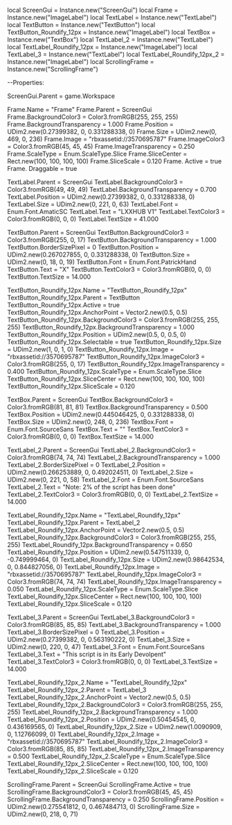 

local ScreenGui = Instance.new("ScreenGui")
local Frame = Instance.new("ImageLabel")
local TextLabel = Instance.new("TextLabel")
local TextButton = Instance.new("TextButton")
local TextButton_Roundify_12px = Instance.new("ImageLabel")
local TextBox = Instance.new("TextBox")
local TextLabel_2 = Instance.new("TextLabel")
local TextLabel_Roundify_12px = Instance.new("ImageLabel")
local TextLabel_3 = Instance.new("TextLabel")
local TextLabel_Roundify_12px_2 = Instance.new("ImageLabel")
local ScrollingFrame = Instance.new("ScrollingFrame")

--Properties:

ScreenGui.Parent = game.Workspace

Frame.Name = "Frame"
Frame.Parent = ScreenGui
Frame.BackgroundColor3 = Color3.fromRGB(255, 255, 255)
Frame.BackgroundTransparency = 1.000
Frame.Position = UDim2.new(0.27399382, 0, 0.331288338, 0)
Frame.Size = UDim2.new(0, 469, 0, 236)
Frame.Image = "rbxassetid://3570695787"
Frame.ImageColor3 = Color3.fromRGB(45, 45, 45)
Frame.ImageTransparency = 0.250
Frame.ScaleType = Enum.ScaleType.Slice
Frame.SliceCenter = Rect.new(100, 100, 100, 100)
Frame.SliceScale = 0.120
Frame. Active = true 
Frame. Draggable = true


TextLabel.Parent = ScreenGui
TextLabel.BackgroundColor3 = Color3.fromRGB(49, 49, 49)
TextLabel.BackgroundTransparency = 0.700
TextLabel.Position = UDim2.new(0.27399382, 0, 0.331288338, 0)
TextLabel.Size = UDim2.new(0, 221, 0, 63)
TextLabel.Font = Enum.Font.AmaticSC
TextLabel.Text = "LXXHUB V1"
TextLabel.TextColor3 = Color3.fromRGB(0, 0, 0)
TextLabel.TextSize = 41.000


TextButton.Parent = ScreenGui
TextButton.BackgroundColor3 = Color3.fromRGB(255, 0, 17)
TextButton.BackgroundTransparency = 1.000
TextButton.BorderSizePixel = 0
TextButton.Position = UDim2.new(0.267027855, 0, 0.331288338, 0)
TextButton.Size = UDim2.new(0, 18, 0, 19)
TextButton.Font = Enum.Font.PatrickHand
TextButton.Text = "X"
TextButton.TextColor3 = Color3.fromRGB(0, 0, 0)
TextButton.TextSize = 14.000

TextButton_Roundify_12px.Name = "TextButton_Roundify_12px"
TextButton_Roundify_12px.Parent = TextButton
TextButton_Roundify_12px.Active = true
TextButton_Roundify_12px.AnchorPoint = Vector2.new(0.5, 0.5)
TextButton_Roundify_12px.BackgroundColor3 = Color3.fromRGB(255, 255, 255)
TextButton_Roundify_12px.BackgroundTransparency = 1.000
TextButton_Roundify_12px.Position = UDim2.new(0.5, 0, 0.5, 0)
TextButton_Roundify_12px.Selectable = true
TextButton_Roundify_12px.Size = UDim2.new(1, 0, 1, 0)
TextButton_Roundify_12px.Image = "rbxassetid://3570695787"
TextButton_Roundify_12px.ImageColor3 = Color3.fromRGB(255, 0, 17)
TextButton_Roundify_12px.ImageTransparency = 0.400
TextButton_Roundify_12px.ScaleType = Enum.ScaleType.Slice
TextButton_Roundify_12px.SliceCenter = Rect.new(100, 100, 100, 100)
TextButton_Roundify_12px.SliceScale = 0.120

TextBox.Parent = ScreenGui
TextBox.BackgroundColor3 = Color3.fromRGB(81, 81, 81)
TextBox.BackgroundTransparency = 0.500
TextBox.Position = UDim2.new(0.445046425, 0, 0.331288338, 0)
TextBox.Size = UDim2.new(0, 248, 0, 236)
TextBox.Font = Enum.Font.SourceSans
TextBox.Text = ""
TextBox.TextColor3 = Color3.fromRGB(0, 0, 0)
TextBox.TextSize = 14.000

TextLabel_2.Parent = ScreenGui
TextLabel_2.BackgroundColor3 = Color3.fromRGB(74, 74, 74)
TextLabel_2.BackgroundTransparency = 1.000
TextLabel_2.BorderSizePixel = 0
TextLabel_2.Position = UDim2.new(0.266253889, 0, 0.492024511, 0)
TextLabel_2.Size = UDim2.new(0, 221, 0, 58)
TextLabel_2.Font = Enum.Font.SourceSans
TextLabel_2.Text = "Note: 2% of the script has been done"
TextLabel_2.TextColor3 = Color3.fromRGB(0, 0, 0)
TextLabel_2.TextSize = 14.000

TextLabel_Roundify_12px.Name = "TextLabel_Roundify_12px"
TextLabel_Roundify_12px.Parent = TextLabel_2
TextLabel_Roundify_12px.AnchorPoint = Vector2.new(0.5, 0.5)
TextLabel_Roundify_12px.BackgroundColor3 = Color3.fromRGB(255, 255, 255)
TextLabel_Roundify_12px.BackgroundTransparency = 0.650
TextLabel_Roundify_12px.Position = UDim2.new(0.547511339, 0, -0.749999464, 0)
TextLabel_Roundify_12px.Size = UDim2.new(0.98642534, 0, 0.844827056, 0)
TextLabel_Roundify_12px.Image = "rbxassetid://3570695787"
TextLabel_Roundify_12px.ImageColor3 = Color3.fromRGB(74, 74, 74)
TextLabel_Roundify_12px.ImageTransparency = 0.050
TextLabel_Roundify_12px.ScaleType = Enum.ScaleType.Slice
TextLabel_Roundify_12px.SliceCenter = Rect.new(100, 100, 100, 100)
TextLabel_Roundify_12px.SliceScale = 0.120

TextLabel_3.Parent = ScreenGui
TextLabel_3.BackgroundColor3 = Color3.fromRGB(85, 85, 85)
TextLabel_3.BackgroundTransparency = 1.000
TextLabel_3.BorderSizePixel = 0
TextLabel_3.Position = UDim2.new(0.27399382, 0, 0.563190222, 0)
TextLabel_3.Size = UDim2.new(0, 220, 0, 47)
TextLabel_3.Font = Enum.Font.SourceSans
TextLabel_3.Text = "This script is in its Early Devolpent"
TextLabel_3.TextColor3 = Color3.fromRGB(0, 0, 0)
TextLabel_3.TextSize = 14.000

TextLabel_Roundify_12px_2.Name = "TextLabel_Roundify_12px"
TextLabel_Roundify_12px_2.Parent = TextLabel_3
TextLabel_Roundify_12px_2.AnchorPoint = Vector2.new(0.5, 0.5)
TextLabel_Roundify_12px_2.BackgroundColor3 = Color3.fromRGB(255, 255, 255)
TextLabel_Roundify_12px_2.BackgroundTransparency = 1.000
TextLabel_Roundify_12px_2.Position = UDim2.new(0.50454545, 0, 0.436169565, 0)
TextLabel_Roundify_12px_2.Size = UDim2.new(1.0090909, 0, 1.12766099, 0)
TextLabel_Roundify_12px_2.Image = "rbxassetid://3570695787"
TextLabel_Roundify_12px_2.ImageColor3 = Color3.fromRGB(85, 85, 85)
TextLabel_Roundify_12px_2.ImageTransparency = 0.500
TextLabel_Roundify_12px_2.ScaleType = Enum.ScaleType.Slice
TextLabel_Roundify_12px_2.SliceCenter = Rect.new(100, 100, 100, 100)
TextLabel_Roundify_12px_2.SliceScale = 0.120

ScrollingFrame.Parent = ScreenGui
ScrollingFrame.Active = true
ScrollingFrame.BackgroundColor3 = Color3.fromRGB(45, 45, 45)
ScrollingFrame.BackgroundTransparency = 0.250
ScrollingFrame.Position = UDim2.new(0.275541812, 0, 0.467484713, 0)
ScrollingFrame.Size = UDim2.new(0, 218, 0, 71)
